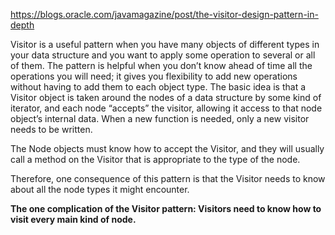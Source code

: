 https://blogs.oracle.com/javamagazine/post/the-visitor-design-pattern-in-depth

Visitor is a useful pattern when you have many objects of different types in your
data structure and you want to apply some operation to several or all of them. 
The pattern is helpful when you don’t know ahead of time all the operations you 
will need; it gives you flexibility to add new operations without having to add 
them to each object type. The basic idea is that a Visitor object is taken around 
the nodes of a data structure by some kind of iterator, and each node “accepts” 
the visitor, allowing it access to that node object’s internal data. 
When a new function is needed, only a new visitor needs to be written. 

The Node objects must know how to accept the Visitor, and they will usually 
call a method on the Visitor that is appropriate to the type of the node.

Therefore, one consequence of this pattern is that the Visitor needs to know 
about all the node types it might encounter.

**The one complication of the Visitor pattern: Visitors need to know how to visit every main kind of node.**